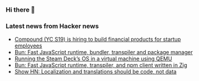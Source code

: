 ### Hi there 👋

<!--
**arashid-sh/arashid-sh** is a ✨ _special_ ✨ repository because its `README.md` (this file) appears on your GitHub profile.

Here are some ideas to get you started:

- 🔭 I’m currently working on ...
- 🌱 I’m currently learning ...
- 👯 I’m looking to collaborate on ...
- 🤔 I’m looking for help with ...
- 💬 Ask me about ...
- 📫 How to reach me: ...
- 😄 Pronouns: ...
- ⚡ Fun fact: ...
-->

### Latest news from Hacker news
<!-- BLOG-POST-LIST:START -->
- [Compound &lpar;YC S19&rpar; is hiring to build financial products for startup employees](https://withcompound.com/)
- [Bun: Fast JavaScript runtime, bundler, transpiler and package manager](https://github.com/Jarred-Sumner/bun)
- [Running the Steam Deck’s OS in a virtual machine using QEMU](https://blogs.igalia.com/berto/2022/07/05/running-the-steam-decks-os-in-a-virtual-machine-using-qemu/)
- [Bun: Fast JavaScript runtime, transpiler, and npm client written in Zig](https://bun.sh/?launch)
- [Show HN: Localization and translations should be code, not data](https://github.com/Divine-Software/divine-companions/tree/master/localization)
<!-- BLOG-POST-LIST:END -->
